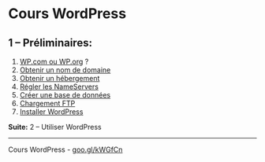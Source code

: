 # Cours WordPress

## 1 – Préliminaires:

1. [WP.com ou WP.org](01-wpCOM-ou-wpORG.md) ?
2. [Obtenir un nom de domaine](02-Nom-de-domaine.md)
3. [Obtenir un hébergement](03-Hebergement.md)
4. [Régler les NameServers](04-NameServers.md)
5. [Créer une base de données](05-Creer-la-Database.md)
6. [Chargement FTP](06-Chargement-FTP.md)
7. [Installer WordPress](07-Installer-WordPress.md)

**Suite:** 2 – Utiliser WordPress

******

Cours WordPress - [goo.gl/kWGfCn](https://github.com/ms-studio/cours-WP-fr/)